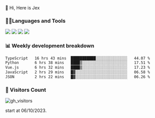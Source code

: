  👋 Hi, Here is Jex

 

### 🧑‍💻Languages and Tools

<code><a href="https://react.dev"><img src="https://api.iconify.design/logos:react.svg" /></a></code>
<code><a href="https://github.com/vuejs/core"><img src="https://api.iconify.design/logos:vue.svg" /></a></code> 
<code><a href="https://github.com/microsoft/TypeScript"><img src="https://api.iconify.design/logos:typescript-icon.svg" /></a></code>
<code><a href="https://threejs.org/"><img src="https://api.iconify.design/logos:threejs.svg" /></a></code>

### 📊 Weekly development breakdown

<!--START_SECTION:waka-->

```txt
TypeScript   16 hrs 43 mins  ███████████░░░░░░░░░░░░░░   44.07 %
Python       6 hrs 38 mins   ████▒░░░░░░░░░░░░░░░░░░░░   17.51 %
Vue.js       6 hrs 32 mins   ████▒░░░░░░░░░░░░░░░░░░░░   17.23 %
JavaScript   2 hrs 29 mins   █▓░░░░░░░░░░░░░░░░░░░░░░░   06.58 %
JSON         2 hrs 22 mins   █▓░░░░░░░░░░░░░░░░░░░░░░░   06.26 %
```

<!--END_SECTION:waka-->


### 👀 Visitors Count

![gh_visitors](https://profile-counter.glitch.me/jexlau/count.svg)

start at 06/10/2023.
